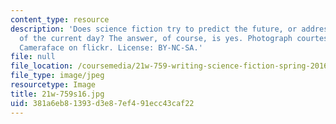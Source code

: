 ```yaml
---
content_type: resource
description: 'Does science fiction try to predict the future, or address questions
  of the current day? The answer, of course, is yes. Photograph courtesy of Johnson
  Cameraface on flickr. License: BY-NC-SA.'
file: null
file_location: /coursemedia/21w-759-writing-science-fiction-spring-2016/381a6eb81393d3e87ef491ecc43caf22_21w-759s16.jpg
file_type: image/jpeg
resourcetype: Image
title: 21w-759s16.jpg
uid: 381a6eb8-1393-d3e8-7ef4-91ecc43caf22
---
```

